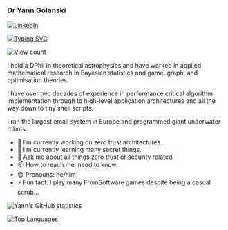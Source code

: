 ### Dr Yann Golanski

[![LinkedIn](https://img.shields.io/badge/LinkedIn-%230077B5.svg?&style=flat-square&logo=linkedin&logoColor=white)](https://www.linkedin.com/in/yann-golanski-99199135/)

[![Typing SVG](https://readme-typing-svg.herokuapp.com?font=PT+Sans+Narrow&color=%23623AE1&size=23&center=true&vCenter=true&lines=Director+of+IT+Security+at+Worldr+technologies)](https://git.io/typing-svg)

![View count](https://komarev.com/ghpvc/?username=ygworldr)

I hold a DPhil in theoretical astrophysics and have worked in applied
mathematical research in Bayesian statistics and game, graph, and optimisation
theories.

I have over two decades of experience in performance critical algorithm
implementation through to high-level application architectures and all the way
down to tiny shell scripts.

I ran the largest email system in Europe and programmed giant underwater
robots.

- 🔭 I’m currently working on zero trust architectures.
- 🌱 I’m currently learning many secret things. 
- 💬 Ask me about all things zero trust or security related.
- 📫 How to reach me: need to know.
- 😄 Pronouns: he/him
- ⚡ Fun fact: I play many FromSoftware games despite being a casual scrub…

![Yann's GitHub statistics](https://github-readme-stats.vercel.app/api?username=ygworldr&show_icons=true&theme=nord&count_private=true)

[![Top Languages](https://github-readme-stats.vercel.app/api/top-langs/?username=ygworldr&langs_count=7&layout=compact&theme=nord)](https://github.com/ygworldr/github-readme-stats)

